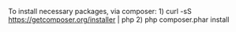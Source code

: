 To install necessary packages, via composer:
	1) curl -sS https://getcomposer.org/installer | php
	2) php composer.phar install
